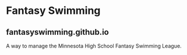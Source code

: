 # Fantasy Swimming
## fantasyswimming.github.io
A way to manage the Minnesota High School Fantasy Swimming League.
